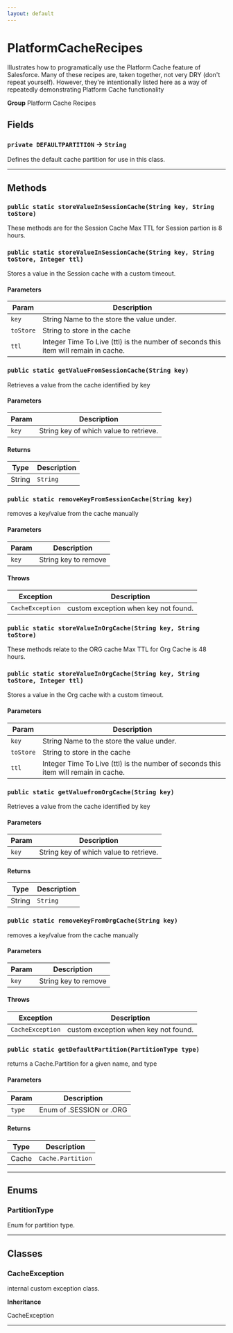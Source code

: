 ```yaml
---
layout: default
---
```

# PlatformCacheRecipes

Illustrates how to programatically use the Platform Cache
feature of Salesforce. Many of these recipes are, taken together, not very
DRY (don't repeat yourself). However, they're intentionally listed here as a
way of repeatedly demonstrating Platform Cache functionality


**Group** Platform Cache Recipes

## Fields

### `private DEFAULTPARTITION` → `String`


Defines the default cache partition for use in this class.

---
## Methods
### `public static storeValueInSessionCache(String key, String toStore)`

These methods are for the Session Cache Max TTL for Session partion is 8 hours.

### `public static storeValueInSessionCache(String key, String toStore, Integer ttl)`

Stores a value in the Session cache with a custom timeout.

#### Parameters

|Param|Description|
|---|---|
|`key`|String Name to the store the value under.|
|`toStore`|String to store in the cache|
|`ttl`|Integer Time To Live (ttl) is the number of seconds this item will remain in cache.|

### `public static getValueFromSessionCache(String key)`

Retrieves a value from the cache identified by key

#### Parameters

|Param|Description|
|---|---|
|`key`|String key of which value to retrieve.|

#### Returns

|Type|Description|
|---|---|
|String|`String`|

### `public static removeKeyFromSessionCache(String key)`

removes a key/value from the cache manually

#### Parameters

|Param|Description|
|---|---|
|`key`|String key to remove|

#### Throws

|Exception|Description|
|---|---|
|`CacheException`|custom exception when key not found.|

### `public static storeValueInOrgCache(String key, String toStore)`

These methods relate to the ORG cache Max TTL for Org Cache is 48 hours.

### `public static storeValueInOrgCache(String key, String toStore, Integer ttl)`

Stores a value in the Org cache with a custom timeout.

#### Parameters

|Param|Description|
|---|---|
|`key`|String Name to the store the value under.|
|`toStore`|String to store in the cache|
|`ttl`|Integer Time To Live (ttl) is the number of seconds this item will remain in cache.|

### `public static getValuefromOrgCache(String key)`

Retrieves a value from the cache identified by key

#### Parameters

|Param|Description|
|---|---|
|`key`|String key of which value to retrieve.|

#### Returns

|Type|Description|
|---|---|
|String|`String`|

### `public static removeKeyFromOrgCache(String key)`

removes a key/value from the cache manually

#### Parameters

|Param|Description|
|---|---|
|`key`|String key to remove|

#### Throws

|Exception|Description|
|---|---|
|`CacheException`|custom exception when key not found.|

### `public static getDefaultPartition(PartitionType type)`

returns a Cache.Partition for a given name, and type

#### Parameters

|Param|Description|
|---|---|
|`type`|Enum of .SESSION or .ORG|

#### Returns

|Type|Description|
|---|---|
|Cache|`Cache.Partition`|

---
## Enums
### PartitionType

Enum for partition type.


---
## Classes
### CacheException

internal custom exception class.


**Inheritance**

CacheException


---
